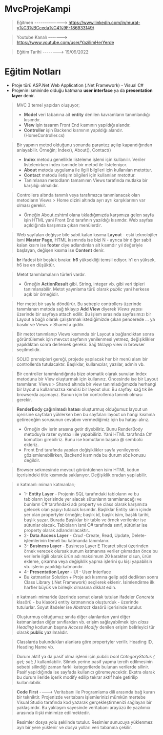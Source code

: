 # MvcProjeKampi

> Eğitmen --------------> https://www.linkedin.com/in/murat-y%C3%BCceda%C4%9F-186933149/

> Youtube Kanalı -------> https://www.youtube.com/user/YazilimHerYerde

> Eğitim Tarihi --------> 19/09/2022

# Eğitim Notları

* Proje türü ASP.Net Web Application (.Net Framework) - Visual C#
* Projenin ismininde olduğu katmana **user interface** ya da **presentation layer** denir.

> MVC 3 temel yapıdan oluşuyor;
> * **Model** veri tabanına ait **entity** denilen kavramların tanımlandığı kısımdır.
> * **View** işin tasarım Front End kısmının yapıldığı alandır.
> * **Controller** işin Backend kısmının yapıldığı alandır. (HomeController.cs)

> Bir yapının metod olduğunu sonunda parantez açılıp kapandığından anlayabilir.
> Örneğin; Index(), About(), Contact()
> * **Index** metodu genellikle listeleme işlemi için kullanılır. Veriler listelenirken index isminde bir metod ile listeleniyor.
> * **About** metodu uygulama ile ilgili bilgileri için kullanılan metottur.
> * **Contact** metodu iletişim bilgileri için kullanılan metottur.
> * Tanımlanan metodların tamamının Views tarafında mutlaka bir karşılığı olmalıdır.

> Controllers altında tanımlı veya tarafımızca tanımlanacak olan metodların Views > Home dizini altında ayrı ayrı karşıklarının var olması gerekir. 
> * Örneğin About.cshtml olana tıkladığımızda karşımıza gelen sayfa işin HTML yani Front End tarafının yazıldığı kısımdır. Web sayfası açıldığında karşımıza çıkan menülerdir.

> Web sayfaları değişse bile sabit kalan kısıma **Layout** - eski teknolojiler ismi **Master Page**, HTML kısmında ise bizi N - ayrıca bir diğer sabit kalan kısım ise **footer** diye adlandırılan alt kısımdır yıl değeriyle başlayan, değişen kısıma ise **Content** denir. 

> **br** ifadesi bir boşluk bırakır.
> **h6** yüksekliği temsil ediyor. h1 en yüksek, h6 ise en düşüktür.

> Metot tanımlamaların türleri vardır. 
> * Örneğin **ActionResult** gibi. String, integer vb. gibi veri tipleri tanımlanabilir. Metot yayınlama türü olarak *public* yani herkese açık bir örneğidir.

> Her metot bir sayfa döndürür. Bu sebeple controllers üzerinde tanımlanan metoda sağ tıklayıp **Add View** diyerek *Views* yapısı üzerinde bir sayfaya attach edilir. Bu işlem sırasında sayfasımızı bir Layout a bağlı olarak çalıştırmak istediğimizde çıkan pencerede ... ya basılır ve Views > Shared a gidilir. 

> Bir metot tanımlanıp Views kısmında bir Layout a bağlandıktan sonra görüntülemek için mevcut sayfanın yenilenmesi yetmez, değişiklikler yapıldıktan sonra derlemek gerekir. Sağ tıklayıp view in browser seçilmelidir. 

> SOLID prensipleri gereği, projede yapılacak her bir menü alanı bir controllerda tutulacaktır. Başlıklar, kullanıcılar, yazılar, admin vb.

> Bir controller tanımlandığında bize otomatik olarak sunulan Index metodunu bir View oluşturmak için kullanırız. Öncesinde ise bir Layout tanımlanır. 
> Views > Shared altında bir view tanımladığımızda herhangi bir layout u kullanmazsa kendisi bir layout olur. Bu sayfayı sağ tık ile browserda açamayız. Bunun için bir controllerda tanımlı olması gerekir.

> **RenderBody çağırılmadı hatası** oluşturmuş olduğumuz layout un içerisine sayfaları yüklerken ben bu sayfaları layout un hangi kısmına getireceğim sorusunun cevabını vermediğimiz için bu hatayı alırız. 
> * Örneğin div lerin arasına getir diyebiliriz. Bunu RenderBody metoduyla razer syntax ı ile yapabiliriz. Yani HTML tarafında C# komutları girebiliriz. Bunu ise komutların başına @ sembolü ekleriz. 
> * Front End tarafında yapılan değişiklikler sayfa yenileyerek gözlemlenebilirken, Backend kısmında bu durum söz konusu değildir.

> Browser sekmesinde mevcut görüntülenen isim HTML kodun içerisindeki title kısmında saklanıyor. Değişiklik oradan yapılabilir.

> n katmanlı mimarı katmanları;
> * 1- **Entity Layer** - Projenin SQL tarafındaki tabloların ve bu tabloların içerisinde yer alacak sütunların tanımlanacağı ve bunların C# tarafındaki adı property ve class olarak karşımıza gelecek olan yapıyı tutacak kısımdır. Başlıklar Entity sinin içinde yer olan propertyler örneğin; başlık id, başlık isim, başlık tarihi, başlık yazar. Burada Başlıklar bir tablo ve örnek verilenler ise sütunlar olacak. Tabloların ismi C# tarafında sınıf, sütünlar ise property olarak adlandırılacaktır.. 
> * 2- **Data Access Layer** - *Crud* -Create, Read, Update, Delete- işlemlerinin temeli bu katmanda tanımlanır.
> * 3- **Business Layer** - Business Layer E Ticaret sitesi üzerinden örnek verecek olursak sunum katmanına veriler çıkmadan önce bu verilerle ilgili olarak ürün adı maksimum 20 karakter olsun, ürün ekleme, çıkarma veya değişiklik yapma işlerini şu kişi yapabilsin vb. işlerin yapıldığı katmandır.
> * 4- **Presentation Layer** - UI - User Interface
> * Bu katmanlar Solution + Proje adı kısmına gelip add dedikten sonra Class Library (.Net Framework) seçilerek eklenir. İsimlendirme ilk harfler büyük ve birleşik olmasına dikkat edin.
 
> n katmanlı mimaride üzerinde somut olarak tutulan ifadeler *Concrete* klasörü - bu klasörü entity katmanında oluşturduk - üzerinde tutulurlar. Soyut ifadeler ise *Abstract* klasörü içerisinde tutulur.

> Oluşturmuş olduğumuz sınıfa diğer alanlardan yani diğer katmanlardan diğer sınıflardan vb. erişim sağlayabilmek için *class Heading* kodunun başına *Access Modify* denilen erişim belirleyici tür olarak **public** yazılmalıdır.

> Classlarda bulundukları alanlara göre propertyler verilir. Heading ID, Heading Name vb.

> Durum aktif ya da pasif olma işlemi için *public bool CategoryStatus { get; set; }* kullanılabilir. Silmek yerine pasif yapma tercih edilmesinin sebebi silindiği zaman farklı kategorilerde bulunan verilerde silinir. Pasif yapıldığında ise sayfada kullanıcı göremeyecektir. Ekstra olarak bu durum ileride içerik modify edilip tekrar aktif hale getirilip kullanılabilir.

> **Code First** ----> Veritabanı ile Programlama dili arasında bağ kuran bir tekniktir. Projenizde veritabanı işlemlerinizi mümkün mertebe Visual Studio tarafında kod yazarak gerçekleştirmenizi sağlayan bir yaklaşımdır. Bu yaklaşım sayesinde veritabanı arayüzü ile yazılımcı arasında ilişki minimize edilmektedir.

> Resimler dosya yolu şeklinde tutulur. Resimler sunucuya yüklenmez ayrı bir yere yüklenir ve dosya yolları veri tabanına çekilir.





 




